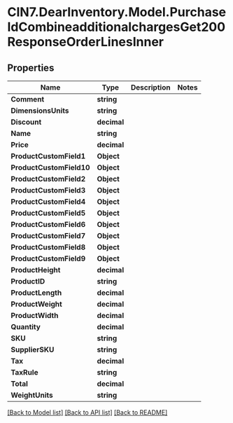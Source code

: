 # CIN7.DearInventory.Model.PurchaseIdCombineadditionalchargesGet200ResponseOrderLinesInner

## Properties

| Name                     | Type        | Description | Notes |
| ------------------------ | ----------- | ----------- | ----- |
| **Comment**              | **string**  |             |
| **DimensionsUnits**      | **string**  |             |
| **Discount**             | **decimal** |             |
| **Name**                 | **string**  |             |
| **Price**                | **decimal** |             |
| **ProductCustomField1**  | **Object**  |             |
| **ProductCustomField10** | **Object**  |             |
| **ProductCustomField2**  | **Object**  |             |
| **ProductCustomField3**  | **Object**  |             |
| **ProductCustomField4**  | **Object**  |             |
| **ProductCustomField5**  | **Object**  |             |
| **ProductCustomField6**  | **Object**  |             |
| **ProductCustomField7**  | **Object**  |             |
| **ProductCustomField8**  | **Object**  |             |
| **ProductCustomField9**  | **Object**  |             |
| **ProductHeight**        | **decimal** |             |
| **ProductID**            | **string**  |             |
| **ProductLength**        | **decimal** |             |
| **ProductWeight**        | **decimal** |             |
| **ProductWidth**         | **decimal** |             |
| **Quantity**             | **decimal** |             |
| **SKU**                  | **string**  |             |
| **SupplierSKU**          | **string**  |             |
| **Tax**                  | **decimal** |             |
| **TaxRule**              | **string**  |             |
| **Total**                | **decimal** |             |
| **WeightUnits**          | **string**  |             |

[[Back to Model list]](../README.md#documentation-for-models) [[Back to API list]](../README.md#documentation-for-api-endpoints) [[Back to README]](../README.md)
